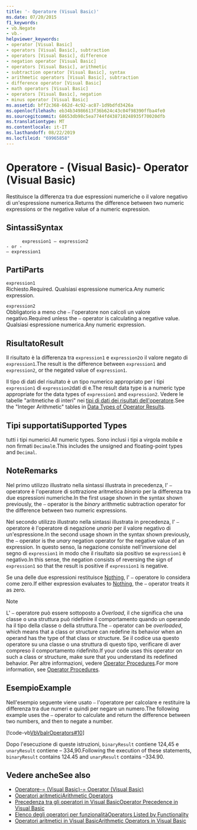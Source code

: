 ```yaml
---
title: '- Operatore (Visual Basic)'
ms.date: 07/20/2015
f1_keywords:
- vb.Negate
- vb.-
helpviewer_keywords:
- operator [Visual Basic]
- operators [Visual Basic], subtraction
- operators [Visual Basic], difference
- negation operator [Visual Basic]
- operators [Visual Basic], arithmetic
- subtraction operator [Visual Basic], syntax
- arithmetic operators [Visual Basic], subtraction
- difference operator [Visual Basic]
- math operators [Visual Basic]
- operators [Visual Basic], negation
- minus operator [Visual Basic]
ms.assetid: bff2c368-662d-4c92-ac87-1d9bdfd3426a
ms.openlocfilehash: eb34b34986613f36b624c43c04f98390ffba4fe0
ms.sourcegitcommit: 68653db98c5ea7744fd438710248935f70020dfb
ms.translationtype: MT
ms.contentlocale: it-IT
ms.lasthandoff: 08/22/2019
ms.locfileid: "69965858"
---
```

# <a name="--operator-visual-basic"></a><span data-ttu-id="2796e-102">Operatore - (Visual Basic)</span><span class="sxs-lookup"><span data-stu-id="2796e-102">- Operator (Visual Basic)</span></span>
<span data-ttu-id="2796e-103">Restituisce la differenza tra due espressioni numeriche o il valore negativo di un'espressione numerica.</span><span class="sxs-lookup"><span data-stu-id="2796e-103">Returns the difference between two numeric expressions or the negative value of a numeric expression.</span></span>  
  
## <a name="syntax"></a><span data-ttu-id="2796e-104">Sintassi</span><span class="sxs-lookup"><span data-stu-id="2796e-104">Syntax</span></span>  
  
```  
      expression1 – expression2  
- or -  
– expression1  
```  
  
## <a name="parts"></a><span data-ttu-id="2796e-105">Parti</span><span class="sxs-lookup"><span data-stu-id="2796e-105">Parts</span></span>  
 `expression1`  
 <span data-ttu-id="2796e-106">Richiesto.</span><span class="sxs-lookup"><span data-stu-id="2796e-106">Required.</span></span> <span data-ttu-id="2796e-107">Qualsiasi espressione numerica.</span><span class="sxs-lookup"><span data-stu-id="2796e-107">Any numeric expression.</span></span>  
  
 `expression2`  
 <span data-ttu-id="2796e-108">Obbligatorio a meno che `–` l'operatore non calcoli un valore negativo.</span><span class="sxs-lookup"><span data-stu-id="2796e-108">Required unless the `–` operator is calculating a negative value.</span></span> <span data-ttu-id="2796e-109">Qualsiasi espressione numerica.</span><span class="sxs-lookup"><span data-stu-id="2796e-109">Any numeric expression.</span></span>  
  
## <a name="result"></a><span data-ttu-id="2796e-110">Risultato</span><span class="sxs-lookup"><span data-stu-id="2796e-110">Result</span></span>  
 <span data-ttu-id="2796e-111">Il risultato è la differenza tra `expression1` e `expression2`o il valore negato di `expression1`.</span><span class="sxs-lookup"><span data-stu-id="2796e-111">The result is the difference between `expression1` and `expression2`, or the negated value of `expression1`.</span></span>  
  
 <span data-ttu-id="2796e-112">Il tipo di dati del risultato è un tipo numerico appropriato per i tipi `expression1` di `expression2`dati di e.</span><span class="sxs-lookup"><span data-stu-id="2796e-112">The result data type is a numeric type appropriate for the data types of `expression1` and `expression2`.</span></span> <span data-ttu-id="2796e-113">Vedere le tabelle "aritmetiche di interi" nei [tipi di dati dei risultati dell'operatore](../../../visual-basic/language-reference/operators/data-types-of-operator-results.md).</span><span class="sxs-lookup"><span data-stu-id="2796e-113">See the "Integer Arithmetic" tables in [Data Types of Operator Results](../../../visual-basic/language-reference/operators/data-types-of-operator-results.md).</span></span>  
  
## <a name="supported-types"></a><span data-ttu-id="2796e-114">Tipi supportati</span><span class="sxs-lookup"><span data-stu-id="2796e-114">Supported Types</span></span>  
 <span data-ttu-id="2796e-115">tutti i tipi numerici.</span><span class="sxs-lookup"><span data-stu-id="2796e-115">All numeric types.</span></span> <span data-ttu-id="2796e-116">Sono inclusi i tipi a virgola mobile e non firmati `Decimal`e.</span><span class="sxs-lookup"><span data-stu-id="2796e-116">This includes the unsigned and floating-point types and `Decimal`.</span></span>  
  
## <a name="remarks"></a><span data-ttu-id="2796e-117">Note</span><span class="sxs-lookup"><span data-stu-id="2796e-117">Remarks</span></span>  
 <span data-ttu-id="2796e-118">Nel primo utilizzo illustrato nella sintassi illustrata in precedenza, l' `–` operatore è l'operatore di sottrazione aritmetica *binario* per la differenza tra due espressioni numeriche.</span><span class="sxs-lookup"><span data-stu-id="2796e-118">In the first usage shown in the syntax shown previously, the `–` operator is the *binary* arithmetic subtraction operator for the difference between two numeric expressions.</span></span>  
  
 <span data-ttu-id="2796e-119">Nel secondo utilizzo illustrato nella sintassi illustrata in precedenza, l' `–` operatore è l'operatore di negazione *unario* per il valore negativo di un'espressione.</span><span class="sxs-lookup"><span data-stu-id="2796e-119">In the second usage shown in the syntax shown previously, the `–` operator is the *unary* negation operator for the negative value of an expression.</span></span> <span data-ttu-id="2796e-120">In questo senso, la negazione consiste nell'inversione del segno di `expression1` in modo che il risultato sia positivo se `expression1` è negativo.</span><span class="sxs-lookup"><span data-stu-id="2796e-120">In this sense, the negation consists of reversing the sign of `expression1` so that the result is positive if `expression1` is negative.</span></span>  
  
 <span data-ttu-id="2796e-121">Se una delle due espressioni restituisce [Nothing](../../../visual-basic/language-reference/nothing.md), l' `–` operatore lo considera come zero.</span><span class="sxs-lookup"><span data-stu-id="2796e-121">If either expression evaluates to [Nothing](../../../visual-basic/language-reference/nothing.md), the `–` operator treats it as zero.</span></span>  
  
> [!NOTE]
> <span data-ttu-id="2796e-122">L' `–` operatore può essere sottoposto a *Overload*, il che significa che una classe o una struttura può ridefinire il comportamento quando un operando ha il tipo della classe o della struttura.</span><span class="sxs-lookup"><span data-stu-id="2796e-122">The `–` operator can be *overloaded*, which means that a class or structure can redefine its behavior when an operand has the type of that class or structure.</span></span> <span data-ttu-id="2796e-123">Se il codice usa questo operatore su una classe o una struttura di questo tipo, verificare di aver compreso il comportamento ridefinito.</span><span class="sxs-lookup"><span data-stu-id="2796e-123">If your code uses this operator on such a class or structure, make sure that you understand its redefined behavior.</span></span> <span data-ttu-id="2796e-124">Per altre informazioni, vedere [Operator Procedures](../../../visual-basic/programming-guide/language-features/procedures/operator-procedures.md).</span><span class="sxs-lookup"><span data-stu-id="2796e-124">For more information, see [Operator Procedures](../../../visual-basic/programming-guide/language-features/procedures/operator-procedures.md).</span></span>  
  
## <a name="example"></a><span data-ttu-id="2796e-125">Esempio</span><span class="sxs-lookup"><span data-stu-id="2796e-125">Example</span></span>  
 <span data-ttu-id="2796e-126">Nell'esempio seguente viene usato `–` l'operatore per calcolare e restituire la differenza tra due numeri e quindi per negare un numero.</span><span class="sxs-lookup"><span data-stu-id="2796e-126">The following example uses the `–` operator to calculate and return the difference between two numbers, and then to negate a number.</span></span>  
  
 [!code-vb[VbVbalrOperators#10](~/samples/snippets/visualbasic/VS_Snippets_VBCSharp/VbVbalrOperators/VB/Class1.vb#10)]  
  
 <span data-ttu-id="2796e-127">Dopo l'esecuzione di queste istruzioni, `binaryResult` contiene 124,45 e `unaryResult` contiene – 334,90.</span><span class="sxs-lookup"><span data-stu-id="2796e-127">Following the execution of these statements, `binaryResult` contains 124.45 and `unaryResult` contains –334.90.</span></span>  
  
## <a name="see-also"></a><span data-ttu-id="2796e-128">Vedere anche</span><span class="sxs-lookup"><span data-stu-id="2796e-128">See also</span></span>

- [<span data-ttu-id="2796e-129">Operatore-= (Visual Basic)</span><span class="sxs-lookup"><span data-stu-id="2796e-129">-= Operator (Visual Basic)</span></span>](../../../visual-basic/language-reference/operators/subtraction-assignment-operator.md)
- [<span data-ttu-id="2796e-130">Operatori aritmetici</span><span class="sxs-lookup"><span data-stu-id="2796e-130">Arithmetic Operators</span></span>](../../../visual-basic/language-reference/operators/arithmetic-operators.md)
- [<span data-ttu-id="2796e-131">Precedenza tra gli operatori in Visual Basic</span><span class="sxs-lookup"><span data-stu-id="2796e-131">Operator Precedence in Visual Basic</span></span>](../../../visual-basic/language-reference/operators/operator-precedence.md)
- [<span data-ttu-id="2796e-132">Elenco degli operatori per funzionalità</span><span class="sxs-lookup"><span data-stu-id="2796e-132">Operators Listed by Functionality</span></span>](../../../visual-basic/language-reference/operators/operators-listed-by-functionality.md)
- [<span data-ttu-id="2796e-133">Operatori aritmetici in Visual Basic</span><span class="sxs-lookup"><span data-stu-id="2796e-133">Arithmetic Operators in Visual Basic</span></span>](../../../visual-basic/programming-guide/language-features/operators-and-expressions/arithmetic-operators.md)
